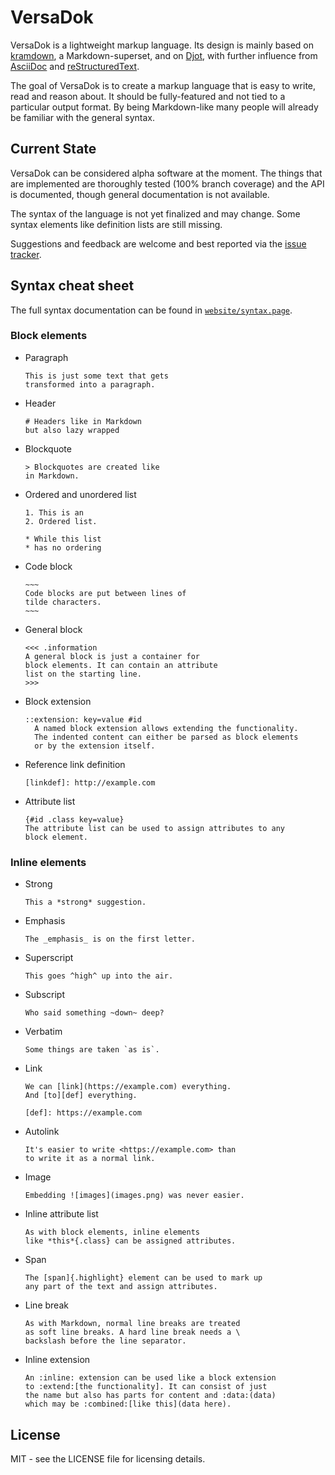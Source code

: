 # VersaDok

VersaDok is a lightweight markup language. Its design is mainly based on [kramdown], a
Markdown-superset, and on [Djot], with further influence from [AsciiDoc] and [reStructuredText].

The goal of VersaDok is to create a markup language that is easy to write, read and reason about. It
should be fully-featured and not tied to a particular output format. By being Markdown-like many
people will already be familiar with the general syntax.

[kramdown]: https://kramdown.gettalong.org
[Djot]: https://djot.net
[AsciiDoc]: https://docs.asciidoctor.org/asciidoc/latest/
[reStructuredText]: https://docutils.sourceforge.io/rst.html


## Current State

VersaDok can be considered alpha software at the moment. The things that are implemented are
thoroughly tested (100% branch coverage) and the API is documented, though general documentation is
not available.

The syntax of the language is not yet finalized and may change. Some syntax elements like definition
lists are still missing.

Suggestions and feedback are welcome and best reported via the [issue tracker][issues].


[issues]: https://github.com/gettalong/versadok/issues


## Syntax cheat sheet

The full syntax documentation can be found in [`website/syntax.page`](website/syntax.page).

### Block elements

* Paragraph

  ~~~
  This is just some text that gets
  transformed into a paragraph.
  ~~~

* Header

  ~~~
  # Headers like in Markdown
  but also lazy wrapped
  ~~~

* Blockquote

  ~~~
  > Blockquotes are created like
  in Markdown.
  ~~~

* Ordered and unordered list

  ~~~
  1. This is an
  2. Ordered list.

  * While this list
  * has no ordering
  ~~~

* Code block

  ~~~~~
  ~~~
  Code blocks are put between lines of
  tilde characters.
  ~~~
  ~~~~~

* General block

  ~~~
  <<< .information
  A general block is just a container for
  block elements. It can contain an attribute
  list on the starting line.
  >>>
  ~~~

* Block extension

  ~~~
  ::extension: key=value #id
    A named block extension allows extending the functionality.
    The indented content can either be parsed as block elements
    or by the extension itself.
  ~~~

* Reference link definition

  ~~~
  [linkdef]: http://example.com
  ~~~

* Attribute list

  ~~~
  {#id .class key=value}
  The attribute list can be used to assign attributes to any
  block element.
  ~~~


### Inline elements

* Strong

  ~~~
  This a *strong* suggestion.
  ~~~

* Emphasis

  ~~~
  The _emphasis_ is on the first letter.
  ~~~

* Superscript

  ~~~
  This goes ^high^ up into the air.
  ~~~

* Subscript

  ~~~
  Who said something ~down~ deep?
  ~~~

* Verbatim

  ~~~
  Some things are taken `as is`.
  ~~~

* Link

  ~~~
  We can [link](https://example.com) everything.
  And [to][def] everything.

  [def]: https://example.com
  ~~~

* Autolink

  ~~~
  It's easier to write <https://example.com> than
  to write it as a normal link.
  ~~~

* Image

  ~~~
  Embedding ![images](images.png) was never easier.
  ~~~

* Inline attribute list

  ~~~
  As with block elements, inline elements
  like *this*{.class} can be assigned attributes.
  ~~~

* Span

  ~~~
  The [span]{.highlight} element can be used to mark up
  any part of the text and assign attributes.
  ~~~

* Line break

  ~~~
  As with Markdown, normal line breaks are treated
  as soft line breaks. A hard line break needs a \
  backslash before the line separator.
  ~~~

* Inline extension

  ~~~
  An :inline: extension can be used like a block extension
  to :extend:[the functionality]. It can consist of just
  the name but also has parts for content and :data:(data)
  which may be :combined:[like this](data here).
  ~~~

## License

MIT - see the LICENSE file for licensing details.

